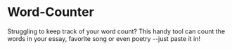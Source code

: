 # Word-Counter
Struggling to keep track of your word count? This handy tool can count the words in your essay, favorite song or even poetry --just paste it in!
